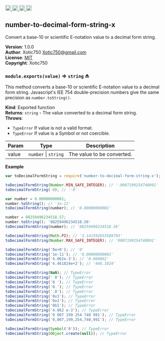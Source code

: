 <a href="https://travis-ci.org/Xotic750/number-to-decimal-form-string-x"
   title="Travis status">
<img
   src="https://travis-ci.org/Xotic750/number-to-decimal-form-string-x.svg?branch=master"
   alt="Travis status" height="18"/>
</a>
<a href="https://david-dm.org/Xotic750/number-to-decimal-form-string-x"
   title="Dependency status">
<img src="https://david-dm.org/Xotic750/number-to-decimal-form-string-x.svg"
   alt="Dependency status" height="18"/>
</a>
<a href="https://david-dm.org/Xotic750/number-to-decimal-form-string-x#info=devDependencies"
   title="devDependency status">
<img src="https://david-dm.org/Xotic750/number-to-decimal-form-string-x/dev-status.svg"
   alt="devDependency status" height="18"/>
</a>
<a href="https://badge.fury.io/js/number-to-decimal-form-string-x" title="npm version">
<img src="https://badge.fury.io/js/number-to-decimal-form-string-x.svg"
   alt="npm version" height="18"/>
</a>
<a name="module_number-to-decimal-form-string-x"></a>

## number-to-decimal-form-string-x
Convert a base-10 or scientific E-notation value to a decimal form string.

**Version**: 1.0.0  
**Author**: Xotic750 <Xotic750@gmail.com>  
**License**: [MIT](&lt;https://opensource.org/licenses/MIT&gt;)  
**Copyright**: Xotic750  
<a name="exp_module_number-to-decimal-form-string-x--module.exports"></a>

### `module.exports(value)` ⇒ <code>string</code> ⏏
This method converts a base-10 or scientific E-notation value to
a decimal form string. Javascript's IEE 754 double-precision numbers
give the same precision as `number.toString()`.

**Kind**: Exported function  
**Returns**: <code>string</code> - The value converted to a decimal form string.  
**Throws**:

- <code>TypeError</code> If value is not a valid format.
- <code>TypeError</code> If value is a Symbol or not coercible.


| Param | Type | Description |
| --- | --- | --- |
| value | <code>number</code> \| <code>string</code> | The value to be converted. |

**Example**  
```js
var toDecimalFormString = require('number-to-decimal-form-string-x');

toDecimalFormString(Number.MIN_SAFE_INTEGER); // '-9007199254740991'
toDecimalFormString(-0); // '-0'

var number = 0.00000000001;
number.toString(); // '1e-11'
toDecimalFormString(number); // '0.00000000001'

number = 88259496234518.57;
number.toString(); '88259496234518.56'
toDecimalFormString(number); // '88259496234518.56'

toDecimalFormString(Math.PI); // '3.141592653589793'
toDecimalFormString(Number.MAX_SAFE_INTEGER); // '9007199254740991'

toDecimalFormString('0e+0'); // '0'
toDecimalFormString('1e-11'); // '0.00000000001'
toDecimalFormString('4.062e-3'); // '0.004062'
toDecimalFormString('4.461824e+2'); // '446.1824'

toDecimalFormString(NaN); // TypeError
toDecimalFormString(' 0'); // TypeError
toDecimalFormString('0 '); // TypeError
toDecimalFormString('0.'); // TypeError
toDecimalFormString('.0'); // TypeError
toDecimalFormString('0x1'); // TypeError
toDecimalFormString('0o1'); // TypeError
toDecimalFormString('0b1'); // TypeError
toDecimalFormString('4.062 e-3'); // TypeError
toDecimalFormString('9 007 199 254 740 991'); // TypeError
toDecimalFormString('9,007,199,254,740,991'); // TypeError

toDecimalFormString(Symbol('0')); // TypeError
toDecimalFormString(Object.create(null)); // TypeError
```
